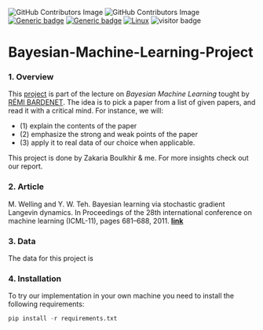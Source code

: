![GitHub Contributors Image](https://contrib.rocks/image?repo=o-ikne/Bayesian-Machine-Learning-Project)
![GitHub Contributors Image](https://contrib.rocks/image?repo=boulkhir/refresher-cs-2020)
[![Generic badge](https://img.shields.io/badge/Made_With-Python-<COLOR>.svg)](https://shields.io/)
[![Generic badge](https://img.shields.io/badge/Library-pymc-red.svg)](https://shields.io/)
[![Linux](https://svgshare.com/i/Zhy.svg)](https://svgshare.com/i/Zhy.svg)
![visitor badge](https://visitor-badge.glitch.me/badge?page_id=o-ikne.Database-Project-Building-an-XML-database)


# Bayesian-Machine-Learning-Project

### 1. Overview
This [project](https://github.com/rbardenet/bml-course/blob/m2-lille/projects/papers.pdf) is part of the lecture on *Bayesian Machine Learning* tought by [RÉMI BARDENET](https://rbardenet.github.io/). The idea is to pick a paper from a list of given papers, and read it with a critical mind. For instance, we will:
- (1) explain the contents of the paper
- (2) emphasize the strong and weak points of the paper
- (3) apply it to real data of our choice when applicable.

This project is done by Zakaria Boulkhir \& me. For more insights check out our report.

### 2. Article
M. Welling and Y. W. Teh. Bayesian learning via stochastic gradient Langevin
dynamics. In Proceedings of the 28th international conference on machine learning
(ICML-11), pages 681–688, 2011. 
__[link](http://people.ee.duke.edu/~lcarin/398_icmlpaper.pdf)__

### __3. Data__
The data for this project is

### __4. Installation__

To try our implementation in your own machine you need to install the following requirements:

```python
pip install -r requirements.txt
```
